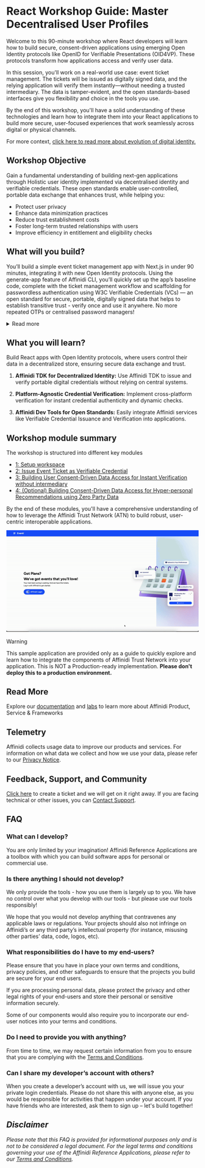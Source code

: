 # React Workshop Guide: Master Decentralised User Profiles

Welcome to this 90-minute workshop where React developers will learn how to build secure, consent-driven applications using emerging Open Identity protocols like OpenID for Verifiable Presentations (OID4VP). These protocols transform how applications access and verify user data.

In this session, you'll work on a real-world use case: event ticket management. The tickets will be issued as digitally signed data, and the relying application will verify them instantly—without needing a trusted intermediary. The data is tamper-evident, and the open standards-based interfaces give you flexibility and choice in the tools you use.

By the end of this workshop, you'll have a solid understanding of these technologies and learn how to integrate them into your React applications to build more secure, user-focused experiences that work seamlessly across digital or physical channels. 

For more context, [click here to read more about evolution of digital identity.](/docs/digital-identity-overview.md)

## Workshop Objective

Gain a fundamental understanding of building next-gen applications through Holistic user identity implemented via decentralised identity and verifiable credentials. These open standards enable user-controlled, portable data exchange that enhances trust, while helping you:

- Protect user privacy
- Enhance data minimization practices
- Reduce trust establishment costs
- Foster long-term trusted relationships with users
- Improve efficiency in entitlement and eligibility checks


## What will you build?

<!--Event Ticket Management with Affinidi Trust Network -->

You’ll build a simple event ticket management app with Next.js in under 90 minutes, integrating it with new Open Identity protocols. Using the generate-app feature of Affinidi CLI, you’ll quickly set up the app’s baseline code, complete with the ticket management workflow and scaffolding for passwordless authentication using W3C Verifiable Credentials (VCs) — an open standard for secure, portable, digitally signed data that helps to establish transitive trust - verify once and use it anywhere. No more repeated OTPs or centralised password managers!

<details>
<summary>Read more</summary>
You’ll manage user profiles with Affinidi Vault, a secure, user-friendly, confidential storage solution for digital identity data. Think of it as the user's personal safe, built on open standards similar to JWT, XML, and JSON—so it doesn’t rely on any proprietary tech for the shape of the data. The Vault lets users collect, store, and share cryptographically signed data (Verifiable Credentials) in a way that machines can trust. Not only that, the mechanisms for how the data is collected in the Vault and shared from the Vault is built on Open Identity protocols adding additional flexibility and implementation choice of the information is exchanged between applications and the User's Vault.

For this workshop, Affinidi Vault acts as a decentralized personal data store, allowing users to control and share their identity information seamlessly. As a developer, you can focus on building your app while relying on the Vault for secure, flexible data storage and easy sharing. You’ll issue and verify event tickets as Verifiable Credentials, giving users control over their data—no need for complex systems.

With Affinidi Dev Tools and the Affinidi Trust Network, you’ll be able to integrate Decentralized Identifiers (DID), VCs, OpenId for Verifiable Credentials (OID4VCI), and OpenID for Verifiable Presentations (OID4VP) easily with few lines of code and low effort. These tools simplify credential management, and the Affinidi Iota Framework ensures secure, consent-driven data sharing between ticket holders and verifiers—all with minimal code.

The Affinidi Trust Network handles the complex trust infrastructure built with open standards, so you can focus on building and refining your app, adapting it as needed. This flexibility makes scaling easier and gives you the freedom to evolve your implementation over time.

</details>

## What you will learn?

Build React apps with Open Identity protocols, where users control their data in a decentralized store, ensuring secure data exchange and trust.

1. **Affinidi TDK for Decentralized Identity:** Use Affinidi TDK to issue and verify portable digital credentials without relying on central systems.

2. **Platform-Agnostic Credential Verification:** Implement cross-platform verification for instant credential authenticity and dynamic checks.

3. **Affinidi Dev Tools for Open Standards:** Easily integrate Affinidi services like Verifiable Credential Issuance and Verification into applications.

<!--
- How to build a **React application with a decentralized, user-controlled personal data store** (Affinidi Vault) leveraging open standards for data models and secure data exchange enabling user-centric innovation where the application logs into the user—not the other way around.

- How to use the **Affinidi Trust Development Kit** (TDK) to build applications using **open standards for decentralized identity and verifiable credentials**, enabling digital credential issuance and verification creating portable trusted data that avoids phone home scenario.

- How to implement **platform-agnostic verification process** that can instantly confirm the credentials’ authenticity to enable dynamic eligibility checks.

- How **Affinidi Dev tools** make it easy to manage and integrate **open standards** based, managed Affinidi services like Affinidi Credential Issuance, Affindii Credential Verification, Affinidi Iota Framework among others, efficiently into your application to create interoperable data ecosystem.
--> 

<!--
  - Three (3) simple steps to **issue attested credentials** to users of your application that are reusable, verifiable and secure against fraud.

  - Three (3) simple steps to **create Verification Requests** for your users to share the attested digital credentials.

  - Three (3) simple steps to **request attested credentials** for your users to prove their entitlements.
--> 



## Workshop module summary 

The workshop is structured into different key modules

- [1: Setup workspace](/docs/generate-app.md)
- [2: Issue Event Ticket as Verifiable Credential](/docs/credentials-issuance.md) 
- [3: Building User Consent-Driven Data Access for Instant Verification without intermediary](/docs/iota-framework-verification.md)
- [4: (Optional) Building Consent-Driven Data Access for Hyper-personal Recommendations using Zero Party Data](/docs/iota-framework-recommendation.md)


<!--
By the end of the workshop, you’ll gain practical experience in building user-centric applications leveraging open identity protocols that foster more resilient architectures—free from intermediaries. With Affinidi’s open standards-based tech stack, you can establish trusted relationships through the exchange of tamper-evident data backed by cryptographic proofs. This approach enhances user engagement while defending against misinformation and fraud. Designed to meet modern compliance standards like GDPR and DPDPA, this architecture ensures user control and data security, putting the user at the center.
--> 

<!--
## What you will build?

> In this workshop, we’re starting with a [Next.js](https://nextjs.org/) app—so if you’re already familiar with React, you’ll feel right at home. We chose Next.js because it builds on React’s strengths, offering things like server-side rendering, static site generation, and file-based routing. This helps us speed up the development of a real-world-like application for the workshop, which we'll use as the baseline to learn how to integrate open identity protocols. That said, the core learnings here are framework-agnostic. So whether you’re using Next.js or another framework, these concepts about user-centric digital identity, machine-readable data, implementing transitive trust, and working with portable, cryptographically attested data to enhance security and user experience will be just as relevant.

> Next.js is simply used to expedite the workshop learning process, but if you have any suggestions or preferences for other frameworks, we’d love to hear your thoughts in the session feedback!




- [**Module 1: Generating Event Management Application(Eventi) from Affinidi CLI With Affinidi Login**](/docs/generate-app.md): Use the [Affinidi CLI](https://docs.affinidi.com/dev-tools/affinidi-cli/generate-app/) (generate app command) to kickstart your journey with Affinidi Trust Network by generating reference codes for different use-cases using different programming languages, frameworks, and IAM solutions.

  Learn to create secure and user-friendly authentication flows without relying on traditional passwords using [Affinidi Login](https://docs.affinidi.com/docs/affinidi-login/how-affinidi-login-works/)

  - Estimated time to complete the module: **5 min**

- [**Module 2: Issue Event Ticket as Verifiable Credential**](/docs/credentials-issuance.md) Dive into the Credentials Issuance feature to issue tamper-evident digital credentials, enabling trust in digital interactions through the flow of portable trusted data using [Affinidi Credential Issuance Service](/docs/credentials-issuance.md)

  - Estimated time to complete the module: **10 min**

- [**Module 3: Building Consent-Driven Data Access for Verification**](/docs/iota-framework-verification.md): Implement workflows that ensure users have full control over their data, with emphasis on secure and transparent data sharing practices using [Affinidi Iota Framework](/docs/iota-framework-recommendation.md)

  - Estimated time to complete the module: **10 min**

- [**Module 4: (Optional) Building Consent-Driven Data Access for Recommendations**](/docs/iota-framework-recommendation.md): Implement workflows that ensure users have full control over their data, with emphasis on secure and transparent data sharing practices using [Affinidi Iota Framework](/docs/iota-framework-verification.md)
  - Estimated time to complete the module: **5 min**


--> 

By the end of these modules, you'll have a comprehensive understanding of how to leverage the Affinidi Trust Network (ATN) to build robust, user-centric interoperable applications.


![Affinidi ATN Workshop](/docs/images/workshop.gif)


> [!WARNING]
> This sample application are provided only as a guide to quickly explore and learn how to integrate the components of Affinidi Trust Network into your application. This is NOT a Production-ready implementation. **Please don't deploy this to a production environment.**


## Read More

Explore our [documentation](https://docs.affinidi.com/docs/) and [labs](https://docs.affinidi.com/labs/) to learn more about Affinidi Product, Service & Frameworks

## Telemetry

Affinidi collects usage data to improve our products and services. For information on what data we collect and how we use your data, please refer to our [Privacy Notice](https://www.affinidi.com/privacy-notice).

## Feedback, Support, and Community

[Click here](https://github.com/affinidi/eventi-workshop/issues) to create a ticket and we will get on it right away. If you are facing technical or other issues, you can [Contact Support](https://share.hsforms.com/1i-4HKZRXSsmENzXtPdIG4g8oa2v).

## FAQ

### What can I develop?

You are only limited by your imagination! Affinidi Reference Applications are a toolbox with which you can build software apps for personal or commercial use.

### Is there anything I should not develop?

We only provide the tools - how you use them is largely up to you. We have no control over what you develop with our tools - but please use our tools responsibly!

We hope that you would not develop anything that contravenes any applicable laws or regulations. Your projects should also not infringe on Affinidi’s or any third party’s intellectual property (for instance, misusing other parties’ data, code, logos, etc).

### What responsibilities do I have to my end-users?

Please ensure that you have in place your own terms and conditions, privacy policies, and other safeguards to ensure that the projects you build are secure for your end users.

If you are processing personal data, please protect the privacy and other legal rights of your end-users and store their personal or sensitive information securely.

Some of our components would also require you to incorporate our end-user notices into your terms and conditions.

### Do I need to provide you with anything?

From time to time, we may request certain information from you to ensure that you are complying with the [Terms and Conditions](https://www.affinidi.com/terms-conditions).

### Can I share my developer’s account with others?

When you create a developer’s account with us, we will issue you your private login credentials. Please do not share this with anyone else, as you would be responsible for activities that happen under your account. If you have friends who are interested, ask them to sign up – let's build together!

## _Disclaimer_

_Please note that this FAQ is provided for informational purposes only and is not to be considered a legal document. For the legal terms and conditions governing your use of the Affinidi Reference Applications, please refer to our [Terms and Conditions](https://www.affinidi.com/terms-conditions)._
